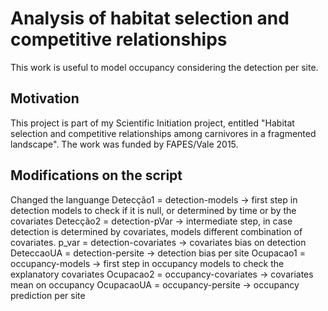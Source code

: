 # Analysis of habitat selection and competitive relationships

This work is useful to model occupancy considering the detection per site.

## Motivation
This project is part of my Scientific Initiation project, entitled "Habitat selection and competitive relationships among carnivores in a fragmented landscape". The work was funded by FAPES/Vale 2015.

## Modifications on the script
Changed the languange
Detecção1 = detection-models -> first step in detection models to check if it is null, or determined by time or by the covariates
Detecção2 = detection-pVar -> intermediate step, in case detection is determined by covariates, models different combination of covariates.
p_var = detection-covariates -> covariates bias on detection
DeteccaoUA = detection-persite -> detection bias per site
Ocupacao1 = occupancy-models -> first step in occupancy models to check the explanatory covariates
Ocupacao2 = occupancy-covariates -> covariates mean on occupancy
OcupacaoUA = occupancy-persite -> occupancy prediction per site
